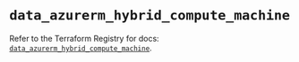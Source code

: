 # `data_azurerm_hybrid_compute_machine`

Refer to the Terraform Registry for docs: [`data_azurerm_hybrid_compute_machine`](https://registry.terraform.io/providers/hashicorp/azurerm/3.97.1/docs/data-sources/hybrid_compute_machine).
